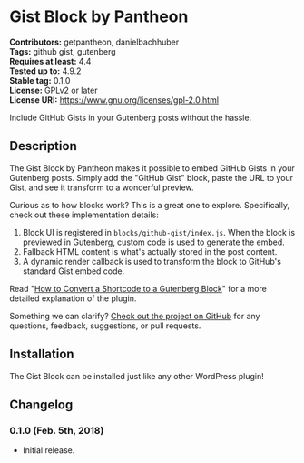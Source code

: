 # Gist Block by Pantheon #
**Contributors:** getpantheon, danielbachhuber  
**Tags:** github gist, gutenberg  
**Requires at least:** 4.4  
**Tested up to:** 4.9.2  
**Stable tag:** 0.1.0  
**License:** GPLv2 or later  
**License URI:** https://www.gnu.org/licenses/gpl-2.0.html  

Include GitHub Gists in your Gutenberg posts without the hassle.

## Description ##

The Gist Block by Pantheon makes it possible to embed GitHub Gists in your Gutenberg posts. Simply add the "GitHub Gist" block, paste the URL to your Gist, and see it transform to a wonderful preview.

Curious as to how blocks work? This is a great one to explore. Specifically, check out these implementation details:

1. Block UI is registered in `blocks/github-gist/index.js`. When the block is previewed in Gutenberg, custom code is used to generate the embed.
2. Fallback HTML content is what's actually stored in the post content.
3. A dynamic render callback is used to transform the block to GitHub's standard Gist embed code.

Read "[How to Convert a Shortcode to a Gutenberg Block](https://pantheon.io/blog/how-convert-shortcode-gutenberg-block)" for a more detailed explanation of the plugin.

Something we can clarify? [Check out the project on GitHub](https://github.com/pantheon-systems/github-gist-gutenberg-block/) for any questions, feedback, suggestions, or pull requests.

## Installation ##

The Gist Block can be installed just like any other WordPress plugin!

## Changelog ##

### 0.1.0 (Feb. 5th, 2018) ###
* Initial release.
